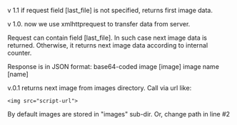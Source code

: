 v 1.1
if request field [last_file] is not specified, returns first image data.

v 1.0.
now we use xmlhttprequest to transfer data from server.


Request can contain field [last_file]. In such case next image data is returned. Otherwise, it returns next image data according to internal counter. 


Response is in JSON format: 
base64-coded image [image]
image name [name]


v.0.1
returns next image from images directory. 
Call via url like:
```
<img src="script-url">
```

By default images are stored in "images" sub-dir. Or, change path in line #2

